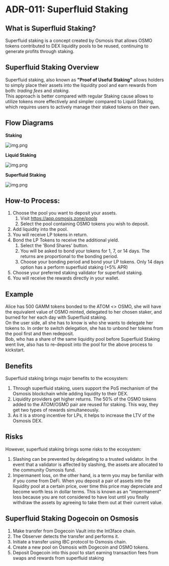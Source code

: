 # ADR-011: Superfluid Staking

## What is Superfluid Staking?

Superfluid staking is a concept created by Osmosis that allows OSMO tokens contributed to DEX liquidity pools to be reused, continuing to generate profits through staking.

## Superfluid Staking Overview

Superfluid staking, also known as **"Proof of Useful Staking"** allows holders to simply place their assets into the liquidity pool and earn rewards from both: *trading fees* and *staking*. \
This approach is better compared with regular Staking cause allows to utilize tokens more effectively and simpler compared to Liquid Staking, 
which requires users to actively manage their staked tokens on their own.

## Flow Diagrams

**Staking**

![img.png](../images/staking.png)

**Liquid Staking**

![img.png](../images/liquid_staking.png)

**Superfluid Staking**

![img.png](../images/superfluid_staking.png)

## How-to Process:
1. Choose the pool you want to deposit your assets.
   1. Visit https://app.osmosis.zone/pools
   2. Select the pool containing OSMO tokens you wish to deposit.
2. Add liquidity into the pool.
3. You will receive LP tokens in return.
4. Bond the LP Tokens to receive the additional yield.
   1. Select the 'Bond Shares' button. 
   2. You will be asked to bond your tokens for 1, 7, or 14 days. The returns are proportional to the bonding period. 
   3. Choose your bonding period and bond your LP tokens. Only 14 days option has a perform superfluid staking (+5% APR)
5. Choose your preferred staking validator for superfuid staking.
6. You will receive the rewards directly in your wallet.

## Example

Alice has 500 GAMM tokens bonded to the ATOM <> OSMO, she will have the equivalent value of OSMO minted, delegated to her chosen staker, and burned for her each day with Superfluid staking. \
On the user side, all she has to know is who she wants to delegate her tokens to. In order to switch delegation, she has to unbond her tokens from the pool first and then redeposit. \
Bob, who has a share of the same liquidity pool before Superfluid Staking went live, also has to re-deposit into the pool for the above process to kickstart.

## Benefits

Superfluid staking brings major benefits to the ecosystem:

1. Through superfluid staking, users support the PoS mechanism of the Osmosis blockchain while adding liquidity to their DEX.
2. Liquidity providers get higher returns. The 50% of the OSMO tokens added to the ATOM/OSMO pair are reused for staking. This way, they get two types of rewards simultaneously.
3. As it is a strong incentive for LPs, it helps to increase the LTV of the Osmosis DEX.

## Risks

However, superfluid staking brings some risks to the ecosystem:

1. Slashing can be prevented by delegating to a trusted validator. In the event that a validator is affected by slashing, the assets are allocated to the community Osmosis fund.
2. Impermanent loss, on the other hand, is a term you may be familiar with if you come from DeFi. When you deposit a pair of assets into the liquidity pool at a certain price, over time this price may depreciate and become worth less in dollar terms. This is known as an "impermanent" loss because you are not considered to have lost until you finally withdraw the assets by agreeing to take them out at their current value.

## Superfluid Staking Dogecoin on Osmosis

1. Make transfer from Dogecoin Vault into the Int3face chain.
2. The Observer detects the transfer and performs it.
3. Initiate a transfer using IBC protocol to Osmosis chain.
4. Create a new pool on Osmosis with Dogecoin and OSMO tokens.
5. Deposit Dogecoin into this pool to start earning transaction fees from swaps and rewards from superfluid staking


